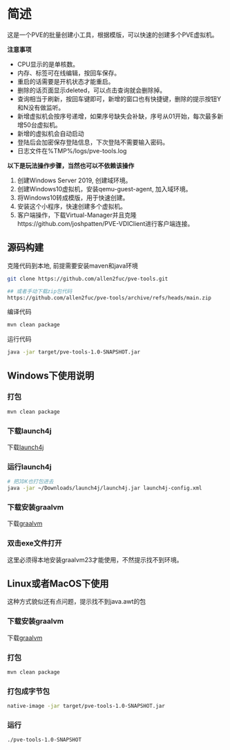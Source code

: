 # 简述
这是一个PVE的批量创建小工具，根据模版，可以快速的创建多个PVE虚拟机。

**注意事项**
- CPU显示的是单核数。 
- 内存、标签可在线编辑，按回车保存。
- 重启的话需要是开机状态才能重启。
- 删除的话页面显示deleted，可以点击查询就会删除掉。
- 查询相当于刷新，按回车键即可，新增的窗口也有快捷键，删除的提示按钮Y和N没有做监听。
- 新增虚拟机会按序号递增，如果序号缺失会补缺，序号从01开始，每次最多新增50台虚拟机。
- 新增的虚拟机会自动启动
- 登陆后会加密保存登陆信息，下次登陆不需要输入密码。
- 日志文件在%TMP%/logs/pve-tools.log

**以下是玩法操作步骤，当然也可以不依赖该操作**
1. 创建Windows Server 2019, 创建域环境。
2. 创建Windows10虚拟机，安装qemu-guest-agent, 加入域环境。
3. 将Windows10转成模版，用于快速创建。
4. 安装这个小程序，快速创建多个虚拟机。
5. 客户端操作，下载Virtual-Manager并且克隆https://github.com/joshpatten/PVE-VDIClient进行客户端连接。


## 源码构建

克隆代码到本地, 前提需要安装maven和java环境
```bash
git clone https://github.com/allen2fuc/pve-tools.git

## 或者手动下载zip包代码
https://github.com/allen2fuc/pve-tools/archive/refs/heads/main.zip
```
编译代码
```bash
mvn clean package
```
运行代码
```bash
java -jar target/pve-tools-1.0-SNAPSHOT.jar
```


## Windows下使用说明
### 打包
```bash
mvn clean package
```

### 下载launch4j
下载[launch4j](https://sourceforge.net/projects/launch4j/files/launch4j-3/3.50/)

### 运行launch4j
```bash
# 把JDK也打包进去
java -jar ~/Downloads/launch4j/launch4j.jar launch4j-config.xml
```

### 下载安装graalvm
下载[graalvm](https://www.graalvm.org/downloads/)

### 双击exe文件打开
这里必须得本地安装graalvm23才能使用，不然提示找不到环境。



## Linux或者MacOS下使用
这种方式貌似还有点问题，提示找不到java.awt的包
### 下载安装graalvm
下载[graalvm](https://www.graalvm.org/downloads/)

### 打包
```bash
mvn clean package
```

### 打包成字节包
```bash
native-image -jar target/pve-tools-1.0-SNAPSHOT.jar
```

### 运行
```bash
./pve-tools-1.0-SNAPSHOT
```